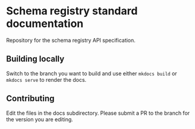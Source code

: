 # Schema registry standard documentation

Repository for the schema registry API specification.

## Building locally

Switch to the branch you want to build and use either `mkdocs build` or `mkdocs serve` to render the docs.

## Contributing

Edit the files in the docs subdirectory. Please submit a PR to the branch for the version you are editing.
